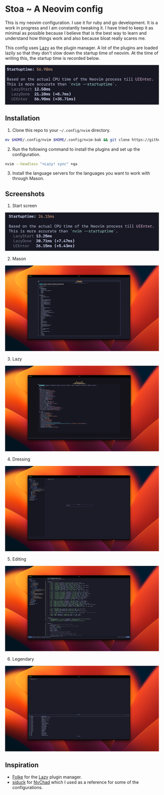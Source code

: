 # Stoa ~ A Neovim config

This is my neovim configuration. I use it for ruby and go development. It is a work in progress and I am constantly tweaking it. I have tried to keep it as minimal as possible because I believe that is the best way to learn and understand how things work and also because bloat really scares me.

This config uses [Lazy](https://github.com/folke/lazy.nvim) as the plugin manager. A lot of the plugins are loaded lazily so that they don't slow down the startup time of neovim. At the time of writing this, the startup time is recorded below.

![Startup Time](https://raw.githubusercontent.com/mmatongo/img/master/Startup%202024-04-22.png?raw=true)

## Installation

1. Clone this repo to your `~/.config/nvim` directory.
```bash
mv $HOME/.config/nvim $HOME/.config/nvim-bak && git clone https://github.com/mmatongo/nvim-config.git ~/.config/nvim
```

2. Run the following command to install the plugins and set up the configuration.
```bash
nvim --headless "+Lazy! sync" +qa
```

3. Install the language servers for the languages you want to work with through Mason.

## Screenshots
1. Start screen

![Start screen](https://raw.githubusercontent.com/mmatongo/img/master/Screenshot%202024-04-23%20at%2022.33.24.png?raw=true)

2. Mason

![Mason](https://raw.githubusercontent.com/mmatongo/img/master/Screenshot%202024-04-22%20at%2020.07.25.png?raw=true)

3. Lazy

![Lazy](https://raw.githubusercontent.com/mmatongo/img/master/Screenshot%202024-04-22%20at%2020.07.50.png?raw=true)

4. Dressing

![Dressing](https://raw.githubusercontent.com/mmatongo/img/master/Screenshot%202024-04-22%20at%2020.13.04.png?raw=true)

5. Editing

![Editing](https://raw.githubusercontent.com/mmatongo/img/master/Screenshot%202024-04-22%20at%2020.14.04.png?raw=true)

6. Legendary

![Legendary](https://raw.githubusercontent.com/mmatongo/img/master/Screenshot%202024-04-22%20at%2020.27.31.png?raw=true)

## Inspiration
- [Folke](https://github.com/folke) for the [Lazy](https://github.com/folke/lazy.nvim) plugin manager.
- [siduck](https://github.com/siduck) for [NvChad](https://github.com/NvChad/NvChad) which I used as a reference for some of the configurations.
